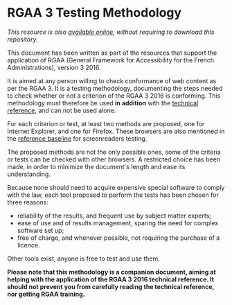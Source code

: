 # RGAA 3 Testing Methodology

*This resource is also [available online](http://disic.github.io/rgaa_methodology_en/), without requiring to download this repository.*

This document has been written as part of the resources that support the application of RGAA (General Framework for Accessibility for the French Administrations), version 3 2016.

It is aimed at any person willing to check conformance of web content as per the RGAA&nbsp;3. It is a testing methodology, documenting the steps needed to check whether or not a criterion of the RGAA&nbsp;3&nbsp;2016 is conforming. This methodology must therefore be used **in addition** with the [technical reference](https://disic.github.io/rgaa_referentiel_en/criteria.html), and can not be used alone.

For each criterion or test, at least two methods are proposed, one for Internet Explorer, and one for Firefox. These browsers are also mentioned in the [reference baseline](https://disic.github.io/rgaa_referentiel_en/baseline.html) for screenreaders testing.

The proposed methods are not the only possible ones, some of the criteria or tests can be checked with other browsers. A restricted choice has been made, in order to minimize the document's length and ease its understanding.

Because none should need to acquire expensive special software to comply with the law, each tool proposed to perform the tests has been chosen for three reasons:

* reliability of the results, and frequent use by subject matter experts;
* ease of use and of results management, sparing the need for complex software set up;
* free of charge, and whenever possible, not requiring the purchase of a licence.

Other tools exist, anyone is free to test and use them.

**Please note that this methodology is a companion document, aiming at helping with the application of the RGAA&nbsp;3&nbsp;2016 technical reference. It should not prevent you from carefully reading the technical reference, nor getting RGAA training.**
